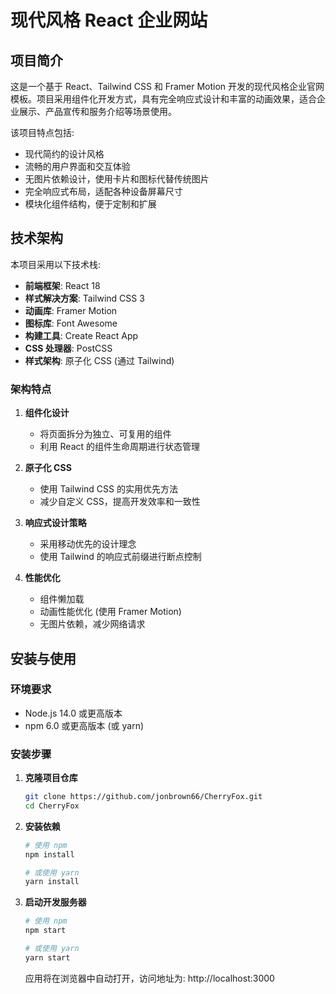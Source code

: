 # 现代风格 React 企业网站

## 项目简介

这是一个基于 React、Tailwind CSS 和 Framer Motion 开发的现代风格企业官网模板。项目采用组件化开发方式，具有完全响应式设计和丰富的动画效果，适合企业展示、产品宣传和服务介绍等场景使用。

该项目特点包括:
- 现代简约的设计风格
- 流畅的用户界面和交互体验
- 无图片依赖设计，使用卡片和图标代替传统图片
- 完全响应式布局，适配各种设备屏幕尺寸
- 模块化组件结构，便于定制和扩展

## 技术架构

本项目采用以下技术栈:

- **前端框架**: React 18
- **样式解决方案**: Tailwind CSS 3
- **动画库**: Framer Motion
- **图标库**: Font Awesome
- **构建工具**: Create React App
- **CSS 处理器**: PostCSS
- **样式架构**: 原子化 CSS (通过 Tailwind)

### 架构特点

1. **组件化设计**
   - 将页面拆分为独立、可复用的组件
   - 利用 React 的组件生命周期进行状态管理

2. **原子化 CSS**
   - 使用 Tailwind CSS 的实用优先方法
   - 减少自定义 CSS，提高开发效率和一致性

3. **响应式设计策略**
   - 采用移动优先的设计理念
   - 使用 Tailwind 的响应式前缀进行断点控制

4. **性能优化**
   - 组件懒加载
   - 动画性能优化 (使用 Framer Motion)
   - 无图片依赖，减少网络请求



## 安装与使用

### 环境要求

- Node.js 14.0 或更高版本
- npm 6.0 或更高版本 (或 yarn)

### 安装步骤

1. **克隆项目仓库**

   ```bash
   git clone https://github.com/jonbrown66/CherryFox.git
   cd CherryFox
   ```

2. **安装依赖**

   ```bash
   # 使用 npm
   npm install

   # 或使用 yarn
   yarn install
   ```

3. **启动开发服务器**

   ```bash
   # 使用 npm
   npm start

   # 或使用 yarn
   yarn start
   ```

   应用将在浏览器中自动打开，访问地址为: http://localhost:3000
